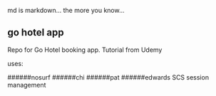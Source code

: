 md is markdown... the more you know...

## go hotel app

Repo for Go Hotel booking app. Tutorial from Udemy

uses:

######nosurf
######chi
######pat
######edwards SCS session management